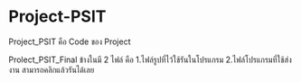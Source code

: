 # Project-PSIT

Project_PSIT คือ Code ของ Project

Prolect_PSIT_Final ข้างในมี 2 ไฟล์ คือ 1.ไฟล์รูปที่ไว้ใช้รันในโปรแกรม 2.ไฟล์โปรแกรมที่ใช้ส่งงาน สามารถคลิกแล้วรันได้เลย
